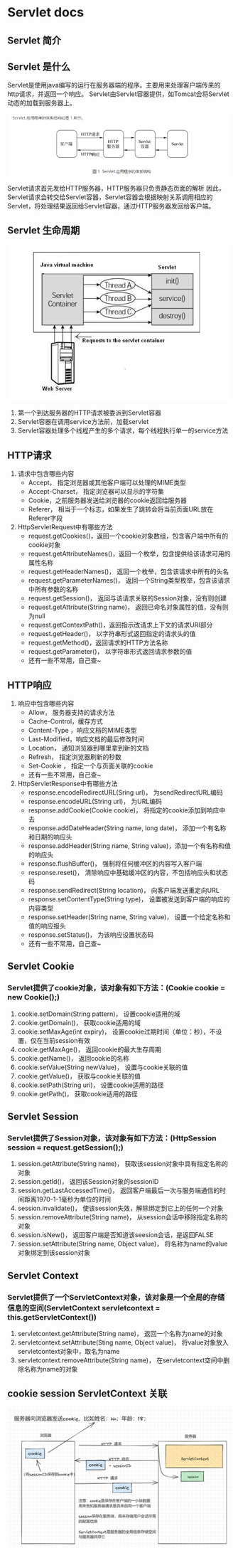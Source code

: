 # Servlet docs
## Servlet 简介
## Servlet 是什么
Servlet是使用java编写的运行在服务器端的程序。主要用来处理客户端传来的http请求，并返回一个响应。
Servlet由Servlet容器提供，如Tomcat会将Servlet动态的加载到服务器上。

![architecture](img/architecture.png)

Servlet请求首先发给HTTP服务器，HTTP服务器只负责静态页面的解析
因此，Servlet请求会转交给Servlet容器，Servlet容器会根据映射关系调用相应的Servlet，将处理结果返回给Servlet容器，通过HTTP服务器发回给客户端。
## Servlet 生命周期

![lifecycle](img/lifecycle.png)

1. 第一个到达服务器的HTTP请求被委派到Servlet容器
2. Servlet容器在调用service方法前，加载servlet
3. Servlet容器处理多个线程产生的多个请求，每个线程执行单一的service方法

## HTTP请求
1. 请求中包含哪些内容
    - Accept， 指定浏览器或其他客户端可以处理的MIME类型
    - Accept-Charset， 指定浏览器可以显示的字符集
    - Cookie，之前服务器发送给浏览器的cookie返回给服务器
    - Referer， 相当于一个标志，如果发生了跳转会将当前页面URL放在Referer字段
2. HttpServletRequest中有哪些方法
    - request.getCookies()，返回一个cookie对象数组，包含客户端中所有的cookie对象
    - request.getAttributeNames()，返回一个枚举，包含提供给该请求可用的属性名称
    - request.getHeaderNames()， 返回一个枚举，包含该请求中所有的头名
    - request.getParameterNames()， 返回一个String类型枚举，包含该请求中所有参数的名称
    - request.getSession()， 返回与该请求关联的Session对象，没有则创建
    - request.getAttribute(String name)， 返回已命名对象属性的值，没有则为null
    - request.getContextPath()，返回指示改请求上下文的请求URI部分
    - request.getHeader()， 以字符串形式返回指定的请求头的值
    - request.getMethod()，返回请求的HTTP方法名称
    - request.getParameter()， 以字符串形式返回请求参数的值
    - 还有一些不常用，自己查~
## HTTP响应
1. 响应中包含哪些内容
    - Allow， 服务器支持的请求方法
    - Cache-Control，缓存方式
    - Content-Type ，响应文档的MIME类型
    - Last-Modified，响应文档的最后修改时间
    - Location， 通知浏览器到哪里拿到新的文档
    - Refresh， 指定浏览器刷新的秒数
    - Set-Cookie ， 指定一个与页面关联的cookie
    - 还有一些不常用，自己查~
2. HttpServletResponse中有哪些方法
    - response.encodeRedirectURL(Sring url)， 为sendRedirectURL编码
    - response.encodeURL(String url)， 为URL编码
    - response.addCookie(Cookie cookie)， 将指定的cookie添加到响应中去
    - response.addDateHeader(String name, long date)， 添加一个有名称和日期的响应头
    - response.addHeader(String name, String value)，添加一个有名称和值的响应头
    - response.flushBuffer()， 强制将任何缓冲区的内容写入客户端
    - response.reset()， 清除响应中基础缓冲区的内容，不包括响应头和状态码
    - response.sendRedirect(String location)， 向客户端发送重定向URL
    - response.setContentType(String type)， 设置被发送到客户端的响应的内容类型
    - response.setHeader(String name, String value)， 设置一个给定名称和值的响应报头
    - response.setStatus()， 为该响应设置状态码
    - 还有一些不常用，自己查~


## Servlet Cookie
### Servlet提供了cookie对象，该对象有如下方法：(Cookie cookie = new Cookie();)
1. cookie.setDomain(String pattern)， 设置cookie适用的域
2. cookie.getDomain()， 获取cookie适用的域
3. cookie.setMaxAge(int expiry)， 设置cookie过期时间（单位：秒），不设置，仅在当前session有效
4. cookie.getMaxAge()， 返回cookie的最大生存周期
5. cookie.getName()， 返回cookie的名称
6. cookie.setValue(String newValue)， 设置与cookie关联的值
7. cookie.getValue()， 获取与cookie关联的值
8. cookie.setPath(String uri)， 设置cookie适用的路径
9. cookie.getPath()， 获取cookie适用的路径

## Servlet Session
### Servlet提供了Session对象，该对象有如下方法：(HttpSession session = request.getSession();)
1. session.getAttribute(String name)， 获取该session对象中具有指定名称的对象
2. session.getId()， 返回该Session对象的sessionID
3. session.getLastAccessedTime()， 返回客户端最后一次与服务端通信的时间距离1970-1-1毫秒为单位的时间
4. session.invalidate()， 使该session失效，解除绑定到它上的任何一个对象
5. session.removeAttribute(String name)， 从session会话中移除指定名称的对象
6. session.isNew()， 返回客户端是否知道该seesion会话，是返回FALSE
7. session.setAttribute(String name, Object value)， 将名称为name的value对象绑定到该session对象
## Servlet Context
### Servlet提供了一个ServletContext对象，该对象是一个全局的存储信息的空间(ServletContext servletcontext = this.getServletContext())
1. servletcontext.getAttribute(String name)， 返回一个名称为name的对象
2. servletcontext.setAttribute(Sting name, Object value)， 将value对象放入servletcontext对象中，取名为name
3. servletcontext.removeAttribute(String name)， 在servletcontext空间中删除名称为name的对象

## cookie session ServletContext 关联
![relation](img/relation.png)
